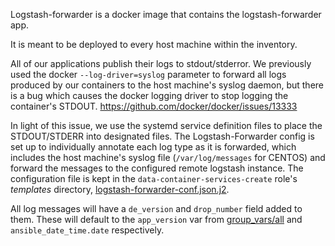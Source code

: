 Logstash-forwarder is a docker image that contains the logstash-forwarder app.

It is meant to be deployed to every host machine within the inventory.

All of our applications publish their logs to stdout/stderror. We previously used the docker
`--log-driver=syslog` parameter to forward all logs produced by our containers to the host machine's
syslog daemon, but there is a bug which causes the docker logging driver to stop logging the
container's STDOUT.  https://github.com/docker/docker/issues/13333

In light of this issue, we use the systemd service definition files to place the STDOUT/STDERR into
designated files. The Logstash-Forwarder config is set up to individually annotate each log type as
it is forwarded, which includes the host machine's syslog file (`/var/log/messages` for CENTOS) and
forward the messages to the configured remote logstash instance. The configuration file is kept in
the `data-container-services-create` role's _templates_ directory,
[logstash-forwarder-conf.json.j2](../data-container/templates/logstash-forwarder-conf.json.j2).

All log messages will have a `de_version` and `drop_number` field added to them.  These will default
to the `app_version` var from [group_vars/all](../../group_vars/all) and `ansible_date_time.date`
respectively.
